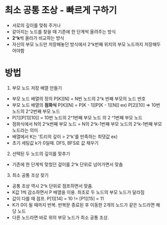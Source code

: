 # 최소 공통 조상 - 빠르게 구하기
- 서로의 깊이를 맞춰 주거나
- 같아지는 노드를 찾을 때 기존에 한 단계씩 올려주는 방식
- **2^k**씩 올라가 비교하는 방식
- 자신의 부모 노드만 저장해놓던 방식에서 2^k번째 위치의 부모 노드까지 저장해두어야함

# 방법
1. 부모 노드 저장 배열 만들기
- 부모 노드 배열의 정의
P\[K][N] = N번 노드의 2^k 번째 부모의 노드 번호
- 부모 노드 배열의 **점화식**
P\[K][N] = P\[K - 1]\[P\[K - 1][N]]
ex) P\[2][10] => 10번 노드의 2^2번째 부모 노드
- P\[1]\[P\[1][10]] = 10번 노드의 2^1번째 부모 노드 의 2 ^1번째 부모 노드
- 점화식에서 N의 2^k번째 부모 노드 = N의 2^k-1번째 부모 노드의 2^k-1번째 부모 노드라는 의미
- 배열에서 K는 '트리의 깊이 > 2^k'를 만족하는 최댓값
ex)
- 초기 세팅값 k가 0일때. DFS, BFS로 값 채우기

2. 선택된 두 노드의 깊이를 맞추기
- 기존에 한 단계씩 맞첬던 겊이를 2^k 단위로 넘어가면서 맞춤
3. 최소 공통 조상 찾기
- 공통 조상 역시 2^k 단위로 점프하면서 맞춤. 
- K값 1씩 감소하면서 P 배열을 이용. 최초로 두 노드의 부모 노드가 달라짐
- 값이 다를 때 점프. P\[1][14] = 10 != \[P1][15] = 11
- K가 0이 될 때까지 반복. 반복문 종료된 후 이동한 2개의 노드가 같은 노드라면 해당 노드
- 다른 노드라면 바로 위의 부모 노드가 최소 공통 조상.